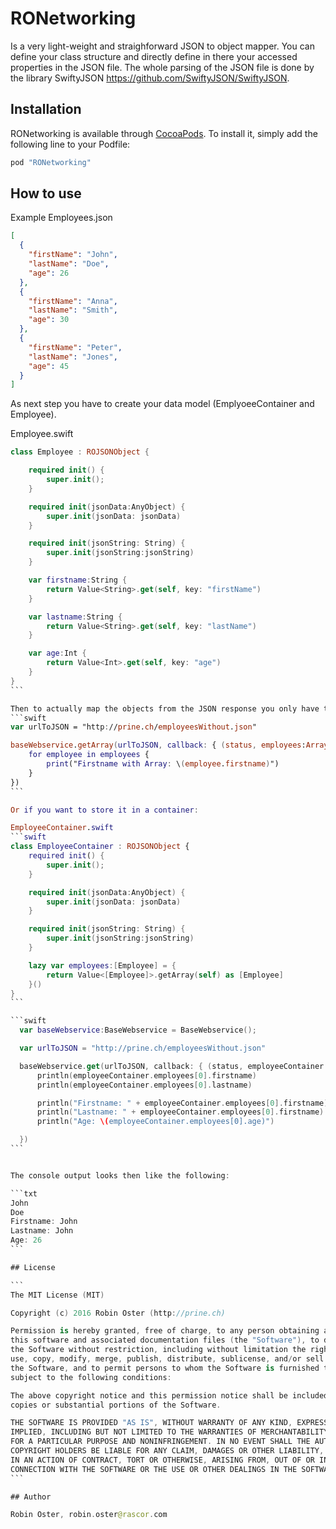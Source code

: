# RONetworking

Is a very light-weight and straighforward JSON to object mapper. You can define your class structure and directly
define in there your accessed properties in the JSON file. The whole parsing of the JSON file is done by the library SwiftyJSON https://github.com/SwiftyJSON/SwiftyJSON.

## Installation

RONetworking is available through [CocoaPods](http://cocoapods.org). To install
it, simply add the following line to your Podfile:

```ruby
pod "RONetworking"
```

## How to use
Example Employees.json

```json
[
  {
    "firstName": "John",
    "lastName": "Doe",
    "age": 26
  },
  {
    "firstName": "Anna",
    "lastName": "Smith",
    "age": 30
  },
  {
    "firstName": "Peter",
    "lastName": "Jones",
    "age": 45
  }
]
```

As next step you have to create your data model (EmplyoeeContainer and Employee).

Employee.swift
````swift
class Employee : ROJSONObject {

    required init() {
        super.init();
    }

    required init(jsonData:AnyObject) {
        super.init(jsonData: jsonData)
    }

    required init(jsonString: String) {
        super.init(jsonString:jsonString)
    }

    var firstname:String {
        return Value<String>.get(self, key: "firstName")
    }

    var lastname:String {
        return Value<String>.get(self, key: "lastName")
    }

    var age:Int {
        return Value<Int>.get(self, key: "age")
    }
}
```

Then to actually map the objects from the JSON response you only have to pass the data into the Employee class as param in the constructor. It does automatically create your data model.
```swift
var urlToJSON = "http://prine.ch/employeesWithout.json"

baseWebservice.getArray(urlToJSON, callback: { (status, employees:Array<Employee>) in
    for employee in employees {
        print("Firstname with Array: \(employee.firstname)")
    }
})
```

Or if you want to store it in a container:

EmployeeContainer.swift
```swift
class EmployeeContainer : ROJSONObject {
    required init() {
        super.init();
    }

    required init(jsonData:AnyObject) {
        super.init(jsonData: jsonData)
    }

    required init(jsonString: String) {
        super.init(jsonString:jsonString)
    }

    lazy var employees:[Employee] = {
        return Value<[Employee]>.getArray(self) as [Employee]
    }()
}
```

```swift
  var baseWebservice:BaseWebservice = BaseWebservice();

  var urlToJSON = "http://prine.ch/employeesWithout.json"

  baseWebservice.get(urlToJSON, callback: { (status, employeeContainer:EmployeeContainer) -> () in
      println(employeeContainer.employees[0].firstname)
      println(employeeContainer.employees[0].lastname)

      println("Firstname: " + employeeContainer.employees[0].firstname)
      println("Lastname: " + employeeContainer.employees[0].firstname)
      println("Age: \(employeeContainer.employees[0].age)")

  })
```


The console output looks then like the following:

```txt
John
Doe
Firstname: John
Lastname: John
Age: 26
```

## License

```
The MIT License (MIT)

Copyright (c) 2016 Robin Oster (http://prine.ch)

Permission is hereby granted, free of charge, to any person obtaining a copy of
this software and associated documentation files (the "Software"), to deal in
the Software without restriction, including without limitation the rights to
use, copy, modify, merge, publish, distribute, sublicense, and/or sell copies of
the Software, and to permit persons to whom the Software is furnished to do so,
subject to the following conditions:

The above copyright notice and this permission notice shall be included in all
copies or substantial portions of the Software.

THE SOFTWARE IS PROVIDED "AS IS", WITHOUT WARRANTY OF ANY KIND, EXPRESS OR
IMPLIED, INCLUDING BUT NOT LIMITED TO THE WARRANTIES OF MERCHANTABILITY, FITNESS
FOR A PARTICULAR PURPOSE AND NONINFRINGEMENT. IN NO EVENT SHALL THE AUTHORS OR
COPYRIGHT HOLDERS BE LIABLE FOR ANY CLAIM, DAMAGES OR OTHER LIABILITY, WHETHER
IN AN ACTION OF CONTRACT, TORT OR OTHERWISE, ARISING FROM, OUT OF OR IN
CONNECTION WITH THE SOFTWARE OR THE USE OR OTHER DEALINGS IN THE SOFTWARE.
```

## Author

Robin Oster, robin.oster@rascor.com
